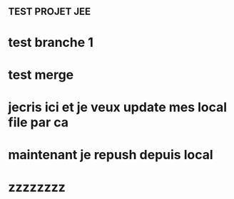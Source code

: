## TEST PROJET JEE

# test branche 1

# test merge




# jecris ici et je veux update mes local file par ca



# maintenant je repush depuis local


# zzzzzzzz

